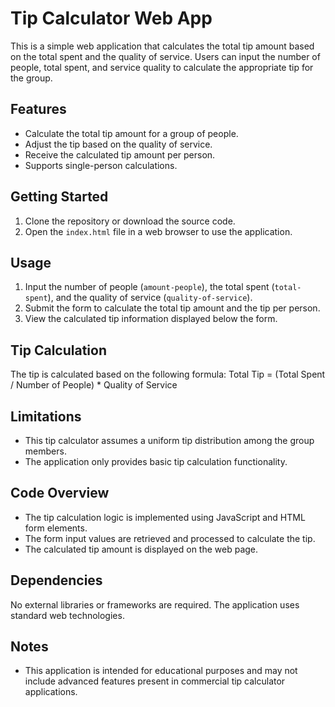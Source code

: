 # Tip Calculator Web App

This is a simple web application that calculates the total tip amount based on the total spent and the quality of service. Users can input the number of people, total spent, and service quality to calculate the appropriate tip for the group.

## Features

- Calculate the total tip amount for a group of people.
- Adjust the tip based on the quality of service.
- Receive the calculated tip amount per person.
- Supports single-person calculations.

## Getting Started

1. Clone the repository or download the source code.
2. Open the `index.html` file in a web browser to use the application.

## Usage

1. Input the number of people (`amount-people`), the total spent (`total-spent`), and the quality of service (`quality-of-service`).
2. Submit the form to calculate the total tip amount and the tip per person.
3. View the calculated tip information displayed below the form.

## Tip Calculation

The tip is calculated based on the following formula:
Total Tip = (Total Spent / Number of People) * Quality of Service

## Limitations

- This tip calculator assumes a uniform tip distribution among the group members.
- The application only provides basic tip calculation functionality.

## Code Overview

- The tip calculation logic is implemented using JavaScript and HTML form elements.
- The form input values are retrieved and processed to calculate the tip.
- The calculated tip amount is displayed on the web page.

## Dependencies

No external libraries or frameworks are required. The application uses standard web technologies.

## Notes

- This application is intended for educational purposes and may not include advanced features present in commercial tip calculator applications.
